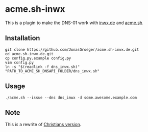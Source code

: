 # acme.sh-inwx

This is a plugin to make the DNS-01 work with [inwx.de](inwx.de) and [acme.sh](https://github.com/Neilpang/acme.sh).

## Installation

    git clone https://github.com/JonasGroeger/acme.sh-inwx.de.git
    cd acme.sh-inwx.de.git
    cp config.py.example config.py
    vim config.py
    ln -s "$(readlink -f dns_inwx.sh)" "PATH_TO_ACME_SH_DNSAPI_FOLDER/dns_inwx.sh"

## Usage

    ./acme.sh --issue --dns dns_inwx -d some.awesome.example.com

## Note

This is a rewrite of [Christians version](https://github.com/perryflynn/acme.sh-inwx).

